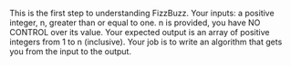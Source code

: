 This is the first step to understanding FizzBuzz.
Your inputs: a positive integer, n, greater than or equal to one. n is provided, you have NO CONTROL over its value.
Your expected output is an array of positive integers from 1 to n (inclusive).
Your job is to write an algorithm that gets you from the input to the output.
